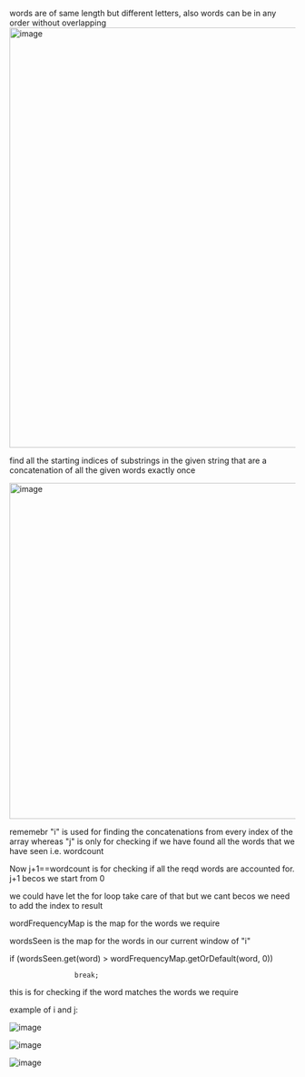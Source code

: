 words are of same length but different letters, also words can be in any order without overlapping
<img width="739" alt="image" src="https://github.com/gregbg218/DSA/assets/72642906/7caa7b3a-a679-4be6-9260-4c2ec43bbb3f">

find all the starting indices of substrings in the given string that are a concatenation of all the given words exactly once

<img width="591" alt="image" src="https://github.com/gregbg218/DSA/assets/72642906/2735d51c-ec7a-423e-b3d6-c0efb1799d83">
 


rememebr "i" is used for finding the concatenations from every index of the array whereas "j" is only for
checking if we have found all the words that we have seen i.e. wordcount


Now j+1==wordcount is for checking if all the reqd words are accounted for.
j+1 becos we start from 0

we could have let the for loop take care of that but we cant becos we need to add the index to result


wordFrequencyMap is the map for the words we require

wordsSeen is the map for the words in our current window of "i"


if (wordsSeen.get(word) > wordFrequencyMap.getOrDefault(word, 0))

                    break;

                    
this is for checking if the word matches the words we require








example of i and j:




![image](https://github.com/user-attachments/assets/1defc64c-14f3-4d04-81f8-250d835b7135)


![image](https://github.com/user-attachments/assets/66ef87f1-765d-4f8a-bf80-95fc9fd1fce0)



![image](https://github.com/user-attachments/assets/4d0fca15-76c6-4d32-a844-f96384c654e5)

